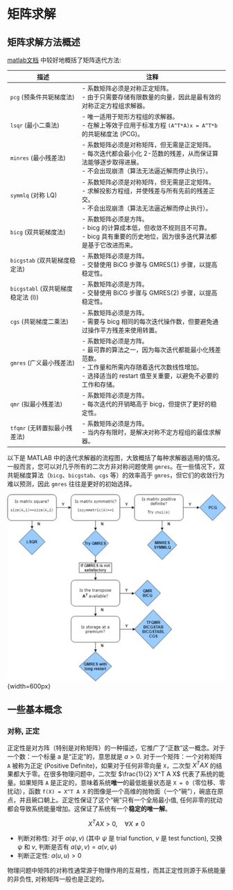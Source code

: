 # 矩阵求解


## 矩阵求解方法概述

[matlab文档](https://www.mathworks.com/help/matlab/math/iterative-methods-for-linear-systems.html) 中较好地概括了矩阵迭代方法:

| 描述 | 注释 |
| --- | --- |
| `pcg` (预条件共轭梯度法) | - 系数矩阵必须是对称正定矩阵。<br>- 由于只需要存储有限数量的向量，因此是最有效的对称正定方程组求解器。 |
| `lsqr` (最小二乘法) | - 唯一适用于矩形方程组的求解器。<br>- 在解上等效于应用于标准方程 `(A^T*A)x = A^T*b` 的共轭梯度法 (PCG)。 |
| `minres` (最小残差法) | - 系数矩阵必须是对称矩阵，但无需是正定矩阵。<br>- 每次迭代都会最小化 2-范数的残差，从而保证算法能够逐步取得进展。<br>- 不会出现崩溃（算法无法逼近解而停止执行）。 |
| `symmlq` (对称 LQ) | - 系数矩阵必须是对称矩阵，但无需是正定矩阵。<br>- 求解投影方程组，并使残差与所有先前的残差正交。<br>- 不会出现崩溃（算法无法逼近解而停止执行）。 |
| `bicg` (双共轭梯度法) | - 系数矩阵必须是方阵。<br>- bicg 的计算成本低，但收敛不规则且不可靠。<br>- bicg 具有重要的历史地位，因为很多迭代算法都是基于它改进而来。 |
| `bicgstab` (双共轭梯度稳定法) | - 系数矩阵必须是方阵。<br>- 交替使用 BiCG 步骤与 GMRES(1) 步骤，以提高稳定性。 |
| `bicgstabl` (双共轭梯度稳定法 (l)) | - 系数矩阵必须是方阵。<br>- 交替使用 BiCG 步骤与 GMRES(2) 步骤，以提高稳定性。 |
| `cgs` (共轭梯度二乘法) | - 系数矩阵必须是方阵。<br>- 需要与 bicg 相同的每次迭代操作数，但要避免通过操作平方残差来使用转置。 |
| `gmres` (广义最小残差法) | - 系数矩阵必须是方阵。<br>- 最可靠的算法之一，因为每次迭代都能最小化残差范数。<br>- 工作量和所需内存随着迭代次数线性增加。<br>- 选择适当的 restart 值至关重要，以避免不必要的工作和存储。 |
| `qmr` (拟最小残差法) | - 系数矩阵必须是方阵。<br>- 每次迭代的开销略高于 bicg，但提供了更好的稳定性。 |
| `tfqmr` (无转置拟最小残差法) | - 系数矩阵必须是方阵。<br>- 当内存有限时，是解决对称不定方程组的最佳求解器。 |


以下是 MATLAB 中的迭代求解器的流程图，大致概括了每种求解器适用的情况。一般而言，您可以对几乎所有的二次方非对称问题使用 `gmres`。在一些情况下，双共轭梯度算法（`bicg`、`bicgstab`、`cgs` 等）的效率高于 `gmres`，但它们的收敛行为难以预测，因此 `gmres` 往往是更好的初始选择。

![输入图片说明](https://github.com/ymma98/picx-images-hosting/raw/master/20250718/image.6f0z47iuhc.webp){width=600px}

## 一些基本概念

### 对称, 正定

正定性是对方阵（特别是对称矩阵）的一种描述，它推广了“正数”这一概念。对于一个数：一个标量 a 是“正定”的，意思就是 $a>0$.  对于一个矩阵：一个对称矩阵 `A` 被称为正定 (Positive Definite)，如果对于任何非零向量 `X`，二次型 $X^T A X$ 的结果都大于零。在很多物理问题中，二次型 $\frac{1}{2} X^T A X$ 代表了系统的能量。如果矩阵 `A` 是正定的，意味着系统**唯一**的最低能量状态是 `X = 0`（零位移、零扰动），函数 `f(X) = X^T A X` 的图像是一个高维的抛物面（一个“碗”），碗底在原点，并且碗口朝上。正定性保证了这个“碗”只有一个全局最小值, 任何非零的扰动都会导致系统能量增加。这保证了系统有一个**稳定的唯一解**。

$$
X^T A X > 0, \quad \forall X \neq 0
$$

* 判断对称性: 对于 $a(\psi,v)$ (其中 $\psi$ 是 trial function, $v$ 是 test function), 交换 $\psi$ 和 $v$, 判断是否有 $a(\psi,v) = a(v,\psi)$
* 判断正定性: $a(u,u) >0$

物理问题中矩阵的对称性通常源于物理作用的互易性，而其正定性则源于系统能量的非负性, 对称矩阵一般也是正定的。

<!--stackedit_data:
eyJoaXN0b3J5IjpbLTE2MjQwMTExNCw5ODEwNDI4MTgsMTA0ND
IxOTIxNCwtMTIyNzg0MjUyN119
-->